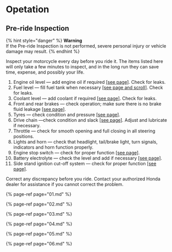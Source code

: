 # Opetation

## Pre-ride Inspection

{% hint style="danger" %}
**Warning**  
If the Pre-ride Inspection is not performed, severe personal injury or vehicle damage may result.
{% endhint %}

Inspect your motorcycle every day before you ride it. The items listed here will only take a few minutes to inspect, and in the long run they can save time, expense, and possibly your life.

1. Engine oil level — add engine oil if required [\[see page\]](https://xl400v.gitbook.io/honda-transalp/owners-manual/03/05). Check for leaks.
2. Fuel level — fill fuel tank when necessary [\[see page and scroll\]](https://xl400v.gitbook.io/honda-transalp/owners-manual/03/04#fuel-tank). Check for leaks.
3. Coolant level — add coolant if required [\[see page\]](https://xl400v.gitbook.io/honda-transalp/owners-manual/03/03). Check for leaks.
4. Front and rear brakes — check operation; make sure there is no brake fluid leakage [\[see page\]](https://xl400v.gitbook.io/honda-transalp/owners-manual/03/01).
5. Tyres — check condition and pressure [\[see page\]](https://xl400v.gitbook.io/honda-transalp/owners-manual/03/06).
6. Drive chain —check condition and slack [\[see page\]](https://xl400v.gitbook.io/honda-transalp/owners-manual/07/12). Adjust and lubricate if necessary.
7. Throttle — check for smooth opening and full closing in all steering positions.
8. Lights and horn — check that headlight, tail/brake light, turn signals, indicators and horn function properly.
9. Engine stop switch — check for proper function [\[see page\]](https://xl400v.gitbook.io/honda-transalp/owners-manual/04/02).
10. Battery electrolyte — check the level and add if necessary [\[see page\]](https://xl400v.gitbook.io/honda-transalp/owners-manual/07/17).
11. Side stand ignition cut-off system — check for proper function [\[see page\]](https://xl400v.gitbook.io/honda-transalp/owners-manual/07/14).

Correct any discrepancy before you ride. Contact your authorized Honda dealer for assistance if you cannot correct the problem.

{% page-ref page="01.md" %}

{% page-ref page="02.md" %}

{% page-ref page="03.md" %}

{% page-ref page="04.md" %}

{% page-ref page="05.md" %}

{% page-ref page="06.md" %}

